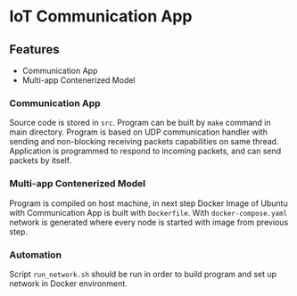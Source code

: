 # IoT Communication App

## Features
* Communication App
* Multi-app Contenerized Model

### Communication App
Source code is stored in `src`. Program can be built by `make` command in main directory. Program is based on UDP communication handler with sending and non-blocking receiving packets capabilities on same thread. Application is programmed to respond to incoming packets, and can send packets by itself.

### Multi-app Contenerized Model
Program is compiled on host machine, in next step Docker Image of Ubuntu with Communication App is built with `Dockerfile`. With `docker-compose.yaml` network is generated where every node is started with image from previous step.

### Automation
Script `run_network.sh` should be run in order to build program and set up network in Docker environment.